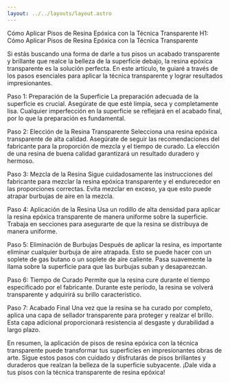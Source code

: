 ```yaml
---
layout: ../../layouts/layout.astro
---
```


Cómo Aplicar Pisos de Resina Epóxica con la Técnica Transparente
H1: Cómo Aplicar Pisos de Resina Epóxica con la Técnica Transparente

Si estás buscando una forma de darle a tus pisos un acabado transparente y brillante que realce la belleza de la superficie debajo, la resina epóxica transparente es la solución perfecta. En este artículo, te guiaré a través de los pasos esenciales para aplicar la técnica transparente y lograr resultados impresionantes.

Paso 1: Preparación de la Superficie
La preparación adecuada de la superficie es crucial. Asegúrate de que esté limpia, seca y completamente lisa. Cualquier imperfección en la superficie se reflejará en el acabado final, por lo que la preparación es fundamental.

Paso 2: Elección de la Resina Transparente
Selecciona una resina epóxica transparente de alta calidad. Asegúrate de seguir las recomendaciones del fabricante para la proporción de mezcla y el tiempo de curado. La elección de una resina de buena calidad garantizará un resultado duradero y hermoso.

Paso 3: Mezcla de la Resina
Sigue cuidadosamente las instrucciones del fabricante para mezclar la resina epóxica transparente y el endurecedor en las proporciones correctas. Evita mezclar en exceso, ya que esto puede atrapar burbujas de aire en la mezcla.

Paso 4: Aplicación de la Resina
Usa un rodillo de alta densidad para aplicar la resina epóxica transparente de manera uniforme sobre la superficie. Trabaja en secciones para asegurarte de que la resina se distribuya de manera uniforme.

Paso 5: Eliminación de Burbujas
Después de aplicar la resina, es importante eliminar cualquier burbuja de aire atrapada. Esto se puede hacer con un soplete de gas butano o un soplete de aire caliente. Pasa suavemente la llama sobre la superficie para que las burbujas suban y desaparezcan.

Paso 6: Tiempo de Curado
Permite que la resina cure durante el tiempo especificado por el fabricante. Durante este período, la resina se volverá transparente y adquirirá su brillo característico.

Paso 7: Acabado Final
Una vez que la resina se ha curado por completo, aplica una capa de sellador transparente para proteger y realzar el brillo. Esta capa adicional proporcionará resistencia al desgaste y durabilidad a largo plazo.

En resumen, la aplicación de pisos de resina epóxica con la técnica transparente puede transformar tus superficies en impresionantes obras de arte. Sigue estos pasos con cuidado y disfrutarás de pisos brillantes y duraderos que realzan la belleza de la superficie subyacente. ¡Dale vida a tus pisos con la técnica transparente de resina epóxica!
